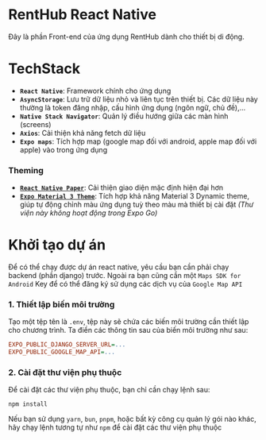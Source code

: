 RentHub React Native
====================

Đây là phần Front-end của ứng dụng RentHub dành cho thiết bị di động.

TechStack
=========

- **`React Native`**: Framework chính cho ứng dụng
- **`AsyncStorage`**: Lưu trữ dữ liệu nhỏ và liên tục trên thiết bị. Các dữ liệu này thường là token đăng nhập, cấu hình ứng dụng (ngôn ngữ, chủ đề),...
- **`Native Stack Navigator`**: Quản lý điều hướng giữa các màn hình (screens)
- **`Axios`**: Cải thiện khả năng fetch dữ liệu
- **`Expo maps`**: Tích hợp map (google map đối với android, apple map đối với apple) vào trong ứng dụng

### Theming

- [**`React Native Paper`**](https://callstack.github.io/react-native-paper/): Cải thiện giao diện mặc định hiện đại hơn
- [**`Expo Material 3 Theme`**](https://github.com/pchmn/expo-material3-theme): Tích hợp khả năng Material 3 Dynamic theme, giúp tự động chỉnh màu ứng dụng tuỳ theo màu mà thiết bị cài đặt _(Thư viện này không hoạt động trong Expo Go)_

Khởi tạo dự án
==============

Để có thể chạy được dự án react native, yêu cầu bạn cần phải chạy backend (phần django) trước. Ngoài ra bạn cũng cần một `Maps SDK for Android` Key để có thể đăng ký sử dụng các dịch vụ của `Google Map API`

### 1. Thiết lập biến môi trường

Tạo một tệp tên là `.env`, tệp này sẽ chứa các biến môi trường cần thiết lập cho chương trình. Ta điền các thông tin sau của biến môi trường như sau:

```ini
EXPO_PUBLIC_DJANGO_SERVER_URL=...
EXPO_PUBLIC_GOOGLE_MAP_API=...
```

### 2. Cài đặt thư viện phụ thuộc

Để cài đặt các thư viện phụ thuộc, bạn chỉ cần chạy lệnh sau:

```shell
npm install
```

Nếu bạn sử dụng `yarn`, `bun`, `pnpm`, hoặc bất kỳ công cụ quản lý gói nào khác, hãy chạy lệnh tương tự như `npm` để cài đặt các thư viện phụ thuộc
